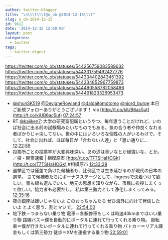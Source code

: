 ```yaml
---
author: twitter-blogger
title: "\n\t\t\t\t@o_ob @2014-12-15\t\t"
slug: o_ob-2014-12-15
id: 9612
date: '2014-12-15 12:00:00'
layout: post
categories:
  - twitter
tags:
  - twitter-digest
---
```


https://twitter.com/o_ob/statuses/544256759083589632 https://twitter.com/o_ob/statuses/544331759492427776 https://twitter.com/o_ob/statuses/544334402843451392 https://twitter.com/o_ob/statuses/544334852967759873 https://twitter.com/o_ob/statuses/544490558782058496 https://twitter.com/o_ob/statuses/544491823326953473  

*   [@shunSK519](https://twitter.com/shunSK519) [@DevigneRowland](https://twitter.com/DevigneRowland) [@daidaitomotomo](https://twitter.com/daidaitomotomo) [@njord_burge](https://twitter.com/njord_burge) 本日ご新規フォローありがとうございます！ via [http://t.co/kiUB6ac5ut](http://t.co/kiUB6ac5ut) [07:24:57](https://twitter.com/o_ob/statuses/544256759083589632)
*   RT [@kajiken7](https://twitter.com/kajiken7): 大学の研究室配属というやつ、毎年思うことだけれど、いわば社会に出る前の試験場みたいなものでもある。気の合う者や仲良くなれる者ばかりじゃ決してない。世の中にはいろいろな個性の人がいるわけで。そして、社会に出れば、ほぼ毎日が「合わない人達」と「思い通りに… [12:22:59](https://twitter.com/o_ob/statuses/544331759492427776)
*   投票所ごとの投票率が大変興味深い。あの辺は青いなとか緑強いな、とか。／投・開票速報 | 相模原市 [http://t.co/T7TSHaHOGk](http://t.co/T7TSHaHOGk) #相模原市 [12:33:29](https://twitter.com/o_ob/statuses/544334402843451392)
*   選挙区では僅差で負けた候補者も、比例区では生き延びるのが現代の日本の選挙。 さて候補者たちにボーナスステージとして、Ingressで決着つけて欲しい。青も緑も選んでいい。地元の思想を知りながら、市民に挨拶しまくって欲しい。協力者も必要だし。 私は第三勢力として浄化しまくってみる。 [12:35:16](https://twitter.com/o_ob/statuses/544334852967759873)
*   夜の銀座は嫌いじゃないよ このおっちゃんたち ぜひ海外に向けて発信したいよ とよく思う、割とマジで。 [22:54:00](https://twitter.com/o_ob/statuses/544490558782058496)
*   地下鉄＝つまらない乗り物 電車＝各駅停車もしくは時速40kmまではいい乗り物 路線バス＝僕を自動的にポータルに連れて行ってくれる乗り物。 自転車＝僕が行きたいポータルに連れて行ってくれる乗り物 パトカー＝リアル課金もしくは第三勢力 徒歩＝XMを運搬する乗り物 [22:59:01](https://twitter.com/o_ob/statuses/544491823326953473)